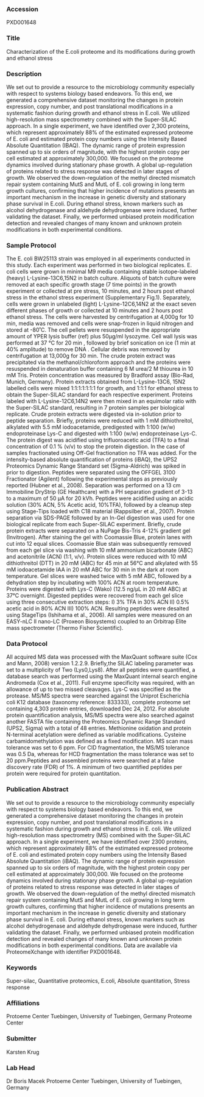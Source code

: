 ### Accession
PXD001648

### Title
Characterization of the E.coli proteome and its modifications during growth and ethanol stress

### Description
We set out to provide a resource to the microbiology community especially with respect to systems biology based endeavors. To this end, we generated a comprehensive dataset monitoring the changes in protein expression, copy number, and post translational modifications in a systematic fashion during growth and ethanol stress in E.coli. We utilized high-resolution mass spectrometry combined with the Super-SILAC approach. In a single experiment, we have identified over 2,300 proteins, which represent approximately 88% of the estimated expressed proteome of E. coli and estimated protein copy numbers using the Intensity Based Absolute Quantitation (IBAQ). The dynamic range of protein expression spanned up to six orders of magnitude, with the highest protein copy per cell estimated at approximately 300,000. We focused on the proteome dynamics involved during stationary phase growth. A global up-regulation of proteins related to stress response was detected in later stages of growth. We observed the down-regulation of the methyl directed mismatch repair system containing MutS and MutL of E. coli growing in long term growth cultures, confirming that higher incidence of mutations presents an important mechanism in the increase in genetic diversity and stationary phase survival in E.coli. During ethanol stress, known markers such as alcohol dehydrogenase and aldehyde dehydrogenase were induced, further validating the dataset. Finally, we performed unbiased protein modification detection and revealed changes of many known and unknown protein modifications in both experimental conditions.

### Sample Protocol
The E. coli BW25113 strain was employed in all experiments conducted in this study. Each experiment was performed in two biological replicates. E. coli cells were grown in minimal M9 media containing stable isotope-labeled (heavy) L-Lysine-13C6,15N2 in batch culture. Aliquots of batch culture were removed at each specific growth stage (7 time points) in the growth experiment or collected at pre stress, 10 minutes, and 2 hours post ethanol stress in the ethanol stress experiment (Supplementary Fig.1). Separately, cells were grown in unlabeled (light) L-Lysine-12C6,14N2 at the exact seven different phases of growth or collected at 10 minutes and 2 hours post ethanol stress. The cells were harvested by centrifugation at 4,000g for 10 min, media was removed and cells were snap-frozen in liquid nitrogen and stored at -80˚C. The cell pellets were resuspended in the appropriate amount of YPER lysis buffer (ref) plus 50μg/ml lysozyme. Cell wall lysis was performed at 37 °C for 20 min , followed by brief sonication on ice (1 min at 40% amplitude) to remove DNA . Cellular debris was removed by centrifugation at 13,000g for 30 min. The crude protein extract was precipitated via the methanol/chloroform approach and the proteins were resuspended in denaturation buffer containing 6 M urea/2 M thiourea in 10 mM Tris. Protein concentration was measured by Bradford assay (Bio-Rad, Munich, Germany). Protein extracts obtained from L-Lysine-13C6, 15N2 labelled cells were mixed 1:1:1:1:1:1:1 for growth, and 1:1:1 for ethanol stress to obtain the Super-SILAC standard for each respective experiment. Proteins labeled with L-Lysine-12C6,14N2 were then mixed in an equimolar ratio with the Super-SILAC standard, resulting in 7 protein samples per biological replicate. Crude protein extracts were digested via in-solution prior to peptide separation. Briefly, proteins were reduced with 1 mM dithiothreitol, alkylated with 5.5 mM iodoacetamide, predigested with 1:100 (w/w) endoproteinase Lys-C and digested with 1:100 (w/w) endoproteinase Lys-C. The protein digest was acidified using trifluoroacetic acid (TFA) to a final concentration of 0.1 % (v/v) to stop the protein digestion. In the case of samples fractionated using Off-Gel fractionation no TFA was added. For the intensity-based absolute quantification of proteins (iBAQ), the UPS2 Proteomics Dynamic Range Standard set (Sigma-Aldrich) was spiked in prior to digestion. Peptides were separated using the OFFGEL 3100 Fractionator (Agilent) following the experimental steps as previously reported (Hubner et al., 2008). Separation was performed on a 13 cm Immobiline DryStrip (GE Healthcare) with a PH separation gradient of 3-13 to a maximum of 50 μA for 20 kVh. Peptides were acidified using an acidic solution (30% ACN, 5% Acetic acid, 10%TFA), followed by a cleanup step using Stage-Tips loaded with C18 material (Rappsilber et al., 2007). Protein separation via SDS-PAGE followed by an In-Gel digestion was used for one biological replicate from each Super-SILAC experiment. Briefly, crude protein extracts were separated on a NuPage Bis-Tris 4-12% gradient gel (Invitrogen). After staining the gel with Coomassie Blue, protein lanes with cut into 12 equal slices. Coomassie Blue stain was subsequently removed from each gel slice via washing with 10 mM ammonium bicarbonate (ABC) and acetonitrile (ACN) (1:1, v/v). Protein slices were reduced with 10 mM dithiothreitol (DTT) in 20 mM (ABC) for 45 min at 56°C and alkylated with 55 mM iodoacetamide IAA in 20 mM ABC for 30 min in the dark at room temperature. Gel slices were washed twice with 5 mM ABC, followed by a dehydration step by incubating with 100% ACN at room temperature. Proteins were digested with Lys-C (Wako) (12.5 ng/μL in 20 mM ABC) at 37°C overnight. Digested peptides were recovered from each gel slice using three consecutive extraction steps: I) 3% TFA in 30% ACN II) 0.5% acetic acid in 80% ACN III) 100% ACN. Resulting peptides were desalted using StageTips (Ishihama et al., 2006). All samples were measured on an EASY-nLC II nano-LC (Proxeon Biosystems) coupled to an Orbitrap Elite mass spectrometer (Thermo Fisher Scientific).

### Data Protocol
All acquired MS data was processed with the MaxQuant software suite (Cox and Mann, 2008) version 1.2.2.9. Briefly,the SILAC labeling parameter was set to a multiplicity of Two (Lys0,Lys8). After all peptides were quantified, a database search was performed using the MaxQuant internal search engine Andromeda (Cox et al., 2011). Full enzyme specificity was required, with an allowance of up to two missed cleavages. Lys-C was specified as the protease. MS/MS spectra were searched against the Uniprot Escherichia coli K12 database (taxonomy reference: 833333), complete proteome set containing 4,303 protein entries, downloaded Dec 24, 2012. For absolute protein quantification analysis, MS/MS spectra were also searched against another FASTA file containing the Proteomics Dynamic Range Standard (UPS2, Sigma) with a total of 48 entries. Methionine oxidation and protein N-terminal acetylation were defined as variable modifications. Cysteine carbamidomethylation was defined as a fixed modification. MS scan mass tolerance was set to 6 ppm. For CID fragmentation, the MS/MS tolerance was 0.5 Da, whereas for HCD fragmentation the mass tolerance was set to 20 ppm.Peptides and assembled proteins were searched at a false discovery rate (FDR) of 1%. A minimum of two quantified peptides per protein were required for protein quantitation.

### Publication Abstract
We set out to provide a resource to the microbiology community especially with respect to systems biology based endeavors. To this end, we generated a comprehensive dataset monitoring the changes in protein expression, copy number, and post translational modifications in a systematic fashion during growth and ethanol stress in E. coli. We utilized high-resolution mass spectrometry (MS) combined with the Super-SILAC approach. In a single experiment, we have identified over 2300 proteins, which represent approximately 88% of the estimated expressed proteome of E. coli and estimated protein copy numbers using the Intensity Based Absolute Quantitation (iBAQ). The dynamic range of protein expression spanned up to six orders of magnitude, with the highest protein copy per cell estimated at approximately 300,000. We focused on the proteome dynamics involved during stationary phase growth. A global up-regulation of proteins related to stress response was detected in later stages of growth. We observed the down-regulation of the methyl directed mismatch repair system containing MutS and MutL of E. coli growing in long term growth cultures, confirming that higher incidence of mutations presents an important mechanism in the increase in genetic diversity and stationary phase survival in E. coli. During ethanol stress, known markers such as alcohol dehydrogenase and aldehyde dehydrogenase were induced, further validating the dataset. Finally, we performed unbiased protein modification detection and revealed changes of many known and unknown protein modifications in both experimental conditions. Data are available via ProteomeXchange with identifier PXD001648.

### Keywords
Super-silac, Quantitative proteomics, E.coli, Absolute quantitation, Stress response

### Affiliations
Protoeme Center Tuebingen, University of Tuebingen, Germany
Proteome Center

### Submitter
Karsten Krug

### Lab Head
Dr Boris Macek
Protoeme Center Tuebingen, University of Tuebingen, Germany


